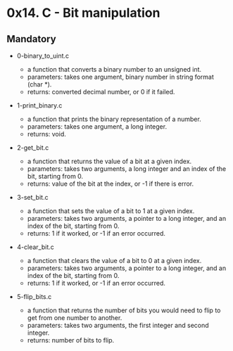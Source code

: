# 0x14. C - Bit manipulation

## Mandatory

- 0-binary_to_uint.c
  - a function that converts a binary number to an unsigned int.
  - parameters: takes one argument, binary number in string format (char *).
  - returns: converted decimal number, or 0 if it failed.

- 1-print_binary.c
  - a function that prints the binary representation of a number.
  - parameters: takes one argument, a long integer.
  - returns: void.

- 2-get_bit.c
  - a function that returns the value of a bit at a given index.
  - parameters: takes two arguments, a long integer and an index of the bit, starting from 0.
  - returns: value of the bit at the index, or -1 if there is error.

- 3-set_bit.c
  - a function that sets the value of a bit to 1 at a given index.
  - parameters: takes two arguments, a pointer to a long integer, and an index of the bit, starting from 0.
  - returns: 1 if it worked, or -1 if an error occurred.

- 4-clear_bit.c
  - a function that clears the value of a bit to 0 at a given index.
  - parameters: takes two arguments, a pointer to a long integer, and an index of the bit, starting from 0.
  - returns: 1 if it worked, or -1 if an error occurred.

- 5-flip_bits.c
  - a function that returns the number of bits you would need to flip to get from one number to another.
  - parameters: takes two arguments, the first integer and  second integer.
  - returns: number of bits to flip.
